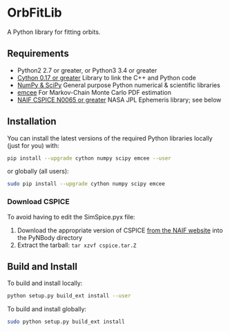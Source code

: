 OrbFitLib
=========

A Python library for fitting orbits.

## Requirements

* Python2 2.7 or greater, or Python3 3.4 or greater
* [Cython 0.17 or greater](http://cython.org) Library to link the C++ and Python code
* [NumPy & SciPy](http://www.numpy.org) General purpose Python numerical & scientific libraries
* [emcee](http://dan.iel.fm/emcee/current) For Markov-Chain Monte Carlo PDF estimation
* [NAIF CSPICE N0065 or greater](http://naif.jpl.nasa.gov/naif/index.html) NASA JPL Ephemeris library; see below

## Installation

You can install the latest versions of the required Python libraries locally (just for you) with:

```bash
pip install --upgrade cython numpy scipy emcee --user
```

or globally (all users):

```bash
sudo pip install --upgrade cython numpy scipy emcee
```

### Download CSPICE 

To avoid having to edit the SimSpice.pyx file:

1. Download the appropriate version of CSPICE [from the NAIF website](http://naif.jpl.nasa.gov/naif/toolkit_C.html) into the PyNBody directory
2. Extract the tarball: `tar xzvf cspice.tar.Z`

## Build and Install

To build and install locally:

```bash
python setup.py build_ext install --user
```

To build and install globally:

```bash
sudo python setup.py build_ext install
```
